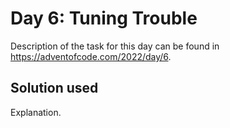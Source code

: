 # Day 6: Tuning Trouble

Description of the task for this day can be found in https://adventofcode.com/2022/day/6.

## Solution used

Explanation.
